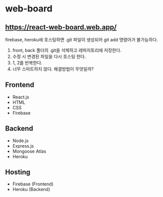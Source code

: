 # web-board
## https://react-web-board.web.app/

firebase, heroku에 호스팅하면 .git 파일이  생성되어 git add 명령어가 불가능하다.
1. front, back 폴더의 .git을 삭제하고 레파지토리에 저장한다.
2. 수정 시 변경된 파일을 다시 호스팅 한다.
3. 1, 2를 반복한다.
4. 너무 스마트하지 않다. 해결방법이 무엇일까?

## Frontend
+ React.js
+ HTML
+ CSS
+ Firebase

## Backend
+ Node.js
+ Express.js
+ Mongoose Atlas
+ Heroku

## Hosting
+ Firebase (Frontend)
+ Heroku (Backend)

